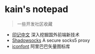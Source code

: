# kain's notepad

> 一些开发社区收藏

- [印记中文](https://docschina.org/) 深入挖掘国外前端新技术
- [Shadowsocks](https://shadowsocks.org) A secure socks5 proxy
- [iconfont](https://www.iconfont.cn) 阿里巴巴矢量图标库

<!-- 
- [gitignore.io](https://www.gitignore.io/)
- [stenciltown](https://stenciltown.omnigroup.com/categories/ui-ux/)
- [C/C++面向WebAssembly编程](https://3dgen.cn/cppwasm-book/)
- [unpkg](https://unpkg.com/#/)
- [jitpack](https://jitpack.io/) -->